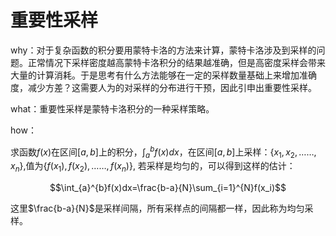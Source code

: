 # 重要性采样

why：对于复杂函数的积分要用蒙特卡洛的方法来计算，蒙特卡洛涉及到采样的问题。正常情况下采样密度越高蒙特卡洛积分的结果越准确，但是高密度采样会带来大量的计算消耗。于是思考有什么方法能够在一定的采样数量基础上来增加准确度，减少方差？这需要人为的对采样的分布进行干预，因此引申出重要性采样。

what：重要性采样是蒙特卡洛积分的一种采样策略。

how：

求函数$f(x)$在区间$[a,b]$上的积分，$\int_{a}^{b}f(x)dx$，在区间$[a,b]$上采样：$\left\{x_1,x_2,……,x_n\right\}$,值为$\left\{f(x_1),f(x_2),……,f(x_n)\right\}$, 若采样是均匀的，可以得到这样的估计：

$$\int_{a}^{b}f(x)dx=\frac{b-a}{N}\sum_{i=1}^{N}f(x_i)$$

这里$\frac{b-a}{N}$是采样间隔，所有采样点的间隔都一样，因此称为均匀采样。